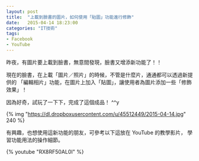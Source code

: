 ```yaml
---
layout: post
title:  "上載到臉書的圖片，如何使用「貼圖」功能進行修飾"
date:   2015-04-14 18:23:00
categories: "IT技術"
tags:
- Facebook
- YouTube
---
```

昨夜，有圖片要上載到臉書，無意間發現，臉書又增添新功能了！！

現在的臉書，在上載「圖片／照片」的時候，不管是什麼片，通通都可以透過新提供的
「編輯相片」功能，在圖片上加入「貼圖」，讓使用者為圖片添加一些「修飾效果」！
<!-- more -->

因為好奇，試玩了一下下，完成了這個成品！ ^^y

{% img "https://dl.dropboxusercontent.com/u/45512449/2015-04-14.jpg" 240 %}

有興趣，也想使用這新功能的朋友，可參考以下這放在 YouTube 的教學影片，
學習功能用法的操作細節。

{% youtube "RX8RF50AL0I" %}
